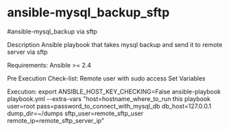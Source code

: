 # ansible-mysql_backup_sftp
#ansible-mysql_backup via sftp

Description
Ansible playbook that takes mysql backup and send it to remote server via sftp

Requirements:
Ansible >= 2.4

Pre Execution Check-list:
 Remote user with sudo access 
 Set Variables

Execution:
export ANSIBLE_HOST_KEY_CHECKING=False
ansible-playbook playbook.yml --extra-vars "host=hostname_where_to_run this playbook user=root pass=password_to_connect_with_mysql_db db_host=127.0.0.1 dump_dir=~/dumps sftp_user=remote_sftp_user remote_ip=remote_sftp_server_ip"
